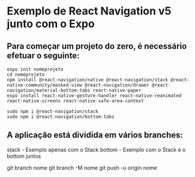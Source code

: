 # Exemplo de React Navigation v5 junto com o Expo

## Para começar um projeto do zero, é necessário efetuar o seguinte:
```
expo init nomeprojeto
cd nomeprojeto
npm install @react-navigation/native @react-navigation/stack @react-native-community/masked-view @react-navigation/drawer @react-navigation/material-bottom-tabs react-native-paper
expo install react-native-gesture-handler react-native-reanimated react-native-screens react-native-safe-area-context

sudo npm i @react-navigation/stack
sudo npm i @react-navigation/bottom-tabs
```

## A aplicação está dividida em vários branches:
stack - Exemplo apenas com o Stack
bottom - Exemplo com o Stack e o bottom juntos

git branch nome
git branch -M nome
git push -u origin nome